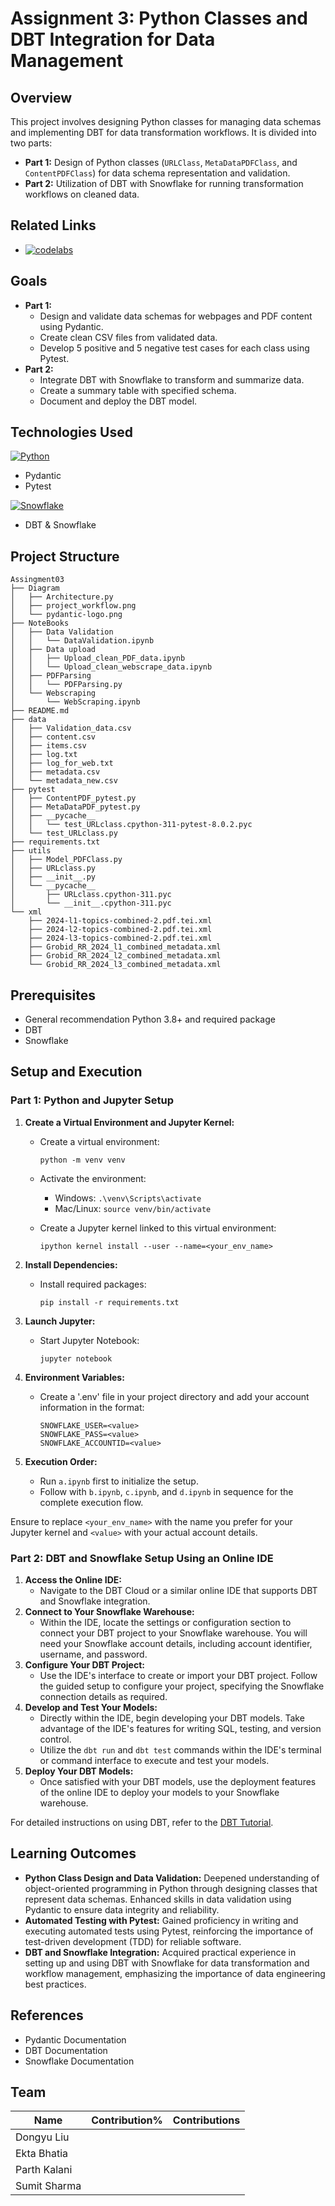 # Assignment 3: Python Classes and DBT Integration for Data Management

## Overview

This project involves designing Python classes for managing data schemas and implementing DBT for data transformation workflows. It is divided into two parts:

- **Part 1:** Design of Python classes (`URLClass`, `MetaDataPDFClass`, and `ContentPDFClass`) for data schema representation and validation.
- **Part 2:** Utilization of DBT with Snowflake for running transformation workflows on cleaned data.

## Related Links

- [![codelabs](https://img.shields.io/badge/codelabs-4285F4?style=for-the-badge&logo=codelabs&logoColor=white)](https://codelabs-preview.appspot.com/?file_id=1PG95JnUns66L2cMYGrrU4qmEThuvEntGLV3w98p1TFg/edit#0)

  

## Goals

- **Part 1:**
  - Design and validate data schemas for webpages and PDF content using Pydantic.
  - Create clean CSV files from validated data.
  - Develop 5 positive and 5 negative test cases for each class using Pytest.
- **Part 2:**
  - Integrate DBT with Snowflake to transform and summarize data.
  - Create a summary table with specified schema.
  - Document and deploy the DBT model.

## Technologies Used

[![Python](https://img.shields.io/badge/Python-FFD43B?style=for-the-badge&logo=python&logoColor=blue)](https://www.python.org/)

- Pydantic
- Pytest

[![Snowflake](https://img.shields.io/badge/snowflake-0000FF?style=for-the-badge&logo=snowflake&logoColor=white)](https://docs.snowflake.com/ )

- DBT & Snowflake

## Project Structure
```
Assingment03
├── Diagram
│   ├── Architecture.py
│   ├── project_workflow.png
│   └── pydantic-logo.png
├── NoteBooks
│   ├── Data Validation
│   │   └── DataValidation.ipynb
│   ├── Data upload
│   │   ├── Upload_clean_PDF_data.ipynb
│   │   └── Upload_clean_webscrape_data.ipynb
│   ├── PDFParsing
│   │   └── PDFParsing.py
│   └── Webscraping
│       └── WebScraping.ipynb
├── README.md
├── data
│   ├── Validation_data.csv
│   ├── content.csv
│   ├── items.csv
│   ├── log.txt
│   ├── log_for_web.txt
│   ├── metadata.csv
│   └── metadata_new.csv
├── pytest
│   ├── ContentPDF_pytest.py
│   ├── MetaDataPDF_pytest.py
│   ├── __pycache__
│   │   └── test_URLclass.cpython-311-pytest-8.0.2.pyc
│   └── test_URLclass.py
├── requirements.txt
├── utils
│   ├── Model_PDFClass.py
│   ├── URLclass.py
│   ├── __init__.py
│   └── __pycache__
│       ├── URLclass.cpython-311.pyc
│       └── __init__.cpython-311.pyc
└── xml
    ├── 2024-l1-topics-combined-2.pdf.tei.xml
    ├── 2024-l2-topics-combined-2.pdf.tei.xml
    ├── 2024-l3-topics-combined-2.pdf.tei.xml
    ├── Grobid_RR_2024_l1_combined_metadata.xml
    ├── Grobid_RR_2024_l2_combined_metadata.xml
    └── Grobid_RR_2024_l3_combined_metadata.xml
```



## Prerequisites

- General recommendation Python 3.8+ and required package
- DBT
- Snowflake

## Setup and Execution

### Part 1: Python and Jupyter Setup

1. **Create a Virtual Environment and Jupyter Kernel:**

   - Create a virtual environment:

      `python -m venv venv`

   - Activate the environment:

     - Windows: `.\venv\Scripts\activate`
     - Mac/Linux: `source venv/bin/activate`

   - Create a Jupyter kernel linked to this virtual environment: 

     `ipython kernel install --user --name=<your_env_name>`

2. **Install Dependencies:**

   - Install required packages:

      `pip install -r requirements.txt`

3. **Launch Jupyter:**

   - Start Jupyter Notebook: 

     `jupyter notebook`

4. **Environment Variables:**

   - Create a '.env' file in your project directory and add your account information in the format:

     ```
     SNOWFLAKE_USER=<value>
     SNOWFLAKE_PASS=<value>
     SNOWFLAKE_ACCOUNTID=<value>
     ```

5. **Execution Order:**

   - Run `a.ipynb` first to initialize the setup.
   - Follow with `b.ipynb`, `c.ipynb`, and `d.ipynb` in sequence for the complete execution flow.

Ensure to replace `<your_env_name>` with the name you prefer for your Jupyter kernel and `<value>` with your actual account details.

### Part 2: DBT and Snowflake Setup Using an Online IDE

1. **Access the Online IDE:**
   - Navigate to the DBT Cloud or a similar online IDE that supports DBT and Snowflake integration.
2. **Connect to Your Snowflake Warehouse:**
   - Within the IDE, locate the settings or configuration section to connect your DBT project to your Snowflake warehouse. You will need your Snowflake account details, including account identifier, username, and password.
3. **Configure Your DBT Project:**
   - Use the IDE's interface to create or import your DBT project. Follow the guided setup to configure your project, specifying the Snowflake connection details as required.
4. **Develop and Test Your Models:**
   - Directly within the IDE, begin developing your DBT models. Take advantage of the IDE's features for writing SQL, testing, and version control.
   - Utilize the `dbt run` and `dbt test` commands within the IDE's terminal or command interface to execute and test your models.
5. **Deploy Your DBT Models:**
   - Once satisfied with your DBT models, use the deployment features of the online IDE to deploy your models to your Snowflake warehouse.

For detailed instructions on using DBT, refer to the [DBT Tutorial](https://docs.getdbt.com/docs/introduction).



## Learning Outcomes

- **Python Class Design and Data Validation:** Deepened understanding of object-oriented programming in Python through designing classes that represent data schemas. Enhanced skills in data validation using Pydantic to ensure data integrity and reliability.
- **Automated Testing with Pytest:** Gained proficiency in writing and executing automated tests using Pytest, reinforcing the importance of test-driven development (TDD) for reliable software.
- **DBT and Snowflake Integration:** Acquired practical experience in setting up and using DBT with Snowflake for data transformation and workflow management, emphasizing the importance of data engineering best practices.

## References

- Pydantic Documentation
- DBT Documentation
- Snowflake Documentation

## Team

| Name         | Contribution% | Contributions |
| ------------ | ------------- | ------------- |
| Dongyu Liu   |               |               |
| Ekta Bhatia  |               |               |
| Parth Kalani |               |               |
| Sumit Sharma |               |               |